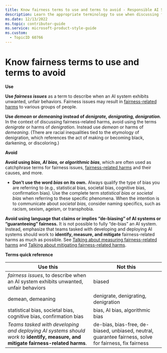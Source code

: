 ```yaml
---
title: Know fairness terms to use and terms to avoid - Responsible AI Style Guide
description: Learn the appropriate terminology to use when discussing fairness in AI systems. Understand which terms to avoid and why, and discover how to effectively communicate about fairness-related harms.
ms.date: 12/13/2022
ms.topic: contributor-guide
ms.service: microsoft-product-style-guide
ms.custom:
  - TopicID 60766
---
```



# Know fairness terms to use and terms to avoid

**Use**

**Use _fairness issues_** as a term to describe when an AI system exhibits unwanted, unfair behaviors. Fairness issues may result in [fairness-related harms](~\responsible-ai-style-guide\fairness\related-harms\fairness-related-harms.md) to various groups of people.

**Use _demean_ or _demeaning_ instead of _denigrate, denigrating, denigration._** In the context of discussing fairness-related harms, avoid using the terms _denigrate_ or harms of _denigration_. Instead use _demean_ or harms of _demeaning_. (There are racial inequalities tied to the etymology of denigration, which references the act of making or becoming black, darkening, or discoloring.)

**Avoid**

**Avoid using _bias, AI bias,_ or _algorithmic bias_**, which are often used as catchphrase terms for fairness issues, [fairness-related harms](~\responsible-ai-style-guide\fairness\related-harms\fairness-related-harms.md) and their causes, and more.

- **Don’t use the word _bias_ on its own.** Always qualify the type of bias you are referring to (e.g., statistical bias, societal bias, cognitive bias, confirmation bias). Use the complete term _statistical bias_ or _societal bias_ when referring to these specific phenomena. When the intention is to communicate about _societal bias,_ consider naming specifics, such as racism, sexism, ageism, or transphobia.

**Avoid using language that claims or implies “de-biasing” of AI systems or “guaranteeing” fairness.** It is not possible to fully “de-bias” an AI system. Instead, emphasize that teams tasked with developing and deploying AI systems should work to **identify, measure, and mitigate** fairness-related harms as much as possible. See [Talking about measuring fairness-related harms](~\responsible-ai-style-guide\fairness\related-harms\talking-about-measuring-fairness-related-harms.md) and [Talking about mitigating fairness-related harms](~\responsible-ai-style-guide\fairness\related-harms\talking-about-mitigating-fairness-related-harms.md).

**Terms quick reference**

| **Use this**                                                                                                                                  | **Not this**                                                                                     |
|----------------------------------------------------------------------------------------------------------------------------------------------|--------------------------------------------------------------------------------------------------|
| _fairness issues_, to describe when an AI system exhibits unwanted, unfair behaviors                                                         | biased                                                                                           |
| demean, demeaning                                                                                                                            | denigrate, denigrating, denigration                                                              |
| statistical bias, societal bias, cognitive bias, confirmation bias                                                                           | bias, AI bias, algorithmic bias                                                                  |
| _Teams tasked with developing and deploying AI systems_ _should work to_ **identify, measure, and mitigate fairness-related harms**.         | de-bias, bias-free, de-biased, unbiased, neutral, guarantee fairness, solve for fairness, fix fairness |